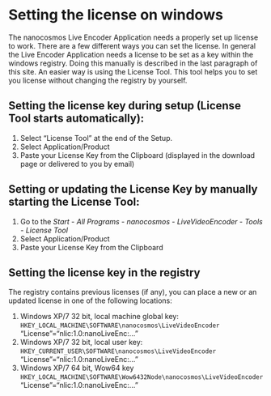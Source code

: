 # Setting the license on windows

The nanocosmos Live Encoder Application needs a properly set up license to work. There are a few different ways you can set the license. In general the Live Encoder Application needs a license to be set as a key within the windows registry. Doing this manually is described in the last paragraph of this site. An easier way is using the License Tool. This tool helps you to set you license without changing the registry by yourself.

## Setting the license key during setup (License Tool starts automatically):
1. Select “License Tool” at the end of the Setup.
2. Select Application/Product
3. Paste your License Key from the Clipboard (displayed in the download page or delivered to you by email)

## Setting or updating the License Key by manually starting the License Tool:
1. Go to the *Start* - *All Programs* - *nanocosmos* - *LiveVideoEncoder* - *Tools* - *License Tool*
2. Select Application/Product
3. Paste your License Key from the Clipboard

## Setting the license key in the registry
The registry contains previous licenses (if any), you can place a new or an updated license in one
of the following locations:
1. Windows XP/7 32 bit, local machine global key:
`HKEY_LOCAL_MACHINE\SOFTWARE\nanocosmos\LiveVideoEncoder`
“License”=“nlic:1.0:nanoLiveEnc:…”
2. Windows XP/7 32 bit, local user key:
`HKEY_CURRENT_USER\SOFTWARE\nanocosmos\LiveVideoEncoder`
“License”=“nlic:1.0:nanoLiveEnc:…”
3. Windows XP/7 64 bit, Wow64 key
`HKEY_LOCAL_MACHINE\SOFTWARE\Wow6432Node\nanocosmos\LiveVideoEncoder`
“License”=“nlic:1.0:nanoLiveEnc:…”
